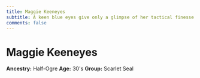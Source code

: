 ```yaml
---
title: Maggie Keeneyes
subtitle: A keen blue eyes give only a glimpse of her tactical finesse.
comments: false
---
```


# Maggie Keeneyes

**Ancestry:** Half-Ogre
**Age:** 30's
**Group:** Scarlet Seal